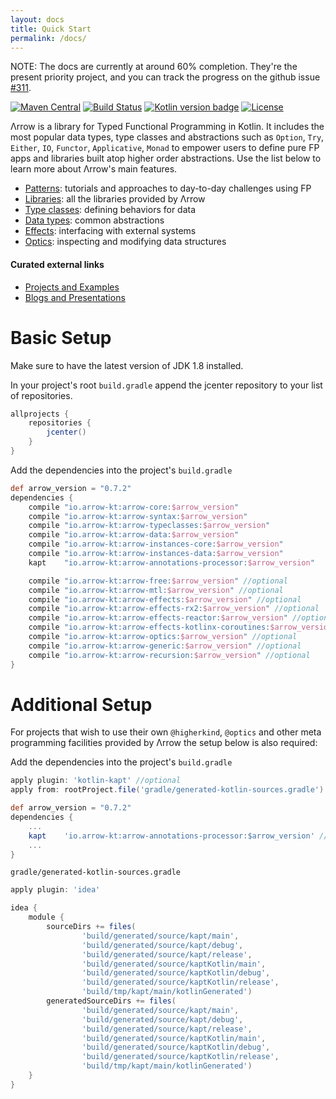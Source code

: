 ```yaml
---
layout: docs
title: Quick Start
permalink: /docs/
---
```


NOTE: The docs are currently at around 60% completion. They're the present priority project, and you can track the progress on the github issue [#311](https://github.com/arrow-kt/arrow/issues/311).

[![Maven Central](https://maven-badges.herokuapp.com/maven-central/io.arrow-kt/arrow-core/badge.svg)](https://maven-badges.herokuapp.com/maven-central/io.arrow-kt/arrow-core)
[![Build Status](https://travis-ci.org/arrow-kt/arrow.svg?branch=master)](https://travis-ci.org/arrow-kt/arrow/)
[![Kotlin version badge](https://img.shields.io/badge/kotlin-1.2.0-blue.svg)](http://kotlinlang.org/)
[![License](https://img.shields.io/badge/License-Apache%202.0-blue.svg)](http://www.apache.org/licenses/LICENSE-2.0)

Λrrow is a library for Typed Functional Programming in Kotlin.
It includes the most popular data types, type classes and abstractions such as `Option`, `Try`, `Either`, `IO`, `Functor`, `Applicative`, `Monad` to empower users to define pure FP apps and libraries built atop higher order abstractions.
Use the list below to learn more about Λrrow's main features.

- [Patterns](http://arrow-kt.io/docs/patterns/glossary/): tutorials and approaches to day-to-day challenges using FP 
- [Libraries](http://arrow-kt.io/docs/quickstart/libraries/): all the libraries provided by Λrrow
- [Type classes](http://arrow-kt.io/docs/typeclasses/intro/): defining behaviors for data
- [Data types](http://arrow-kt.io/docs/datatypes/intro/): common abstractions
- [Effects](http://arrow-kt.io/docs/effects/io/): interfacing with external systems
- [Optics](http://arrow-kt.io/docs/optics/iso/): inspecting and modifying data structures

#### Curated external links

- [Projects and Examples](http://arrow-kt.io/docs/quickstart/projects/)
- [Blogs and Presentations](http://arrow-kt.io/docs/quickstart/blogs/)

# Basic Setup

Make sure to have the latest version of JDK 1.8 installed.

In your project's root `build.gradle` append the jcenter repository to your list of repositories.

```groovy
allprojects {
    repositories {
        jcenter()
    }
}
```

Add the dependencies into the project's `build.gradle`

```groovy
def arrow_version = "0.7.2"
dependencies {
    compile "io.arrow-kt:arrow-core:$arrow_version"
    compile "io.arrow-kt:arrow-syntax:$arrow_version"
    compile "io.arrow-kt:arrow-typeclasses:$arrow_version" 
    compile "io.arrow-kt:arrow-data:$arrow_version" 
    compile "io.arrow-kt:arrow-instances-core:$arrow_version"
    compile "io.arrow-kt:arrow-instances-data:$arrow_version"
    kapt    "io.arrow-kt:arrow-annotations-processor:$arrow_version" 

    compile "io.arrow-kt:arrow-free:$arrow_version" //optional
    compile "io.arrow-kt:arrow-mtl:$arrow_version" //optional
    compile "io.arrow-kt:arrow-effects:$arrow_version" //optional
    compile "io.arrow-kt:arrow-effects-rx2:$arrow_version" //optional
    compile "io.arrow-kt:arrow-effects-reactor:$arrow_version" //optional
    compile "io.arrow-kt:arrow-effects-kotlinx-coroutines:$arrow_version" //optional
    compile "io.arrow-kt:arrow-optics:$arrow_version" //optional
    compile "io.arrow-kt:arrow-generic:$arrow_version" //optional
    compile "io.arrow-kt:arrow-recursion:$arrow_version" //optional
}
```

# Additional Setup

For projects that wish to use their own `@higherkind`, `@optics` and other meta programming facilities provided by Λrrow
the setup below is also required:

Add the dependencies into the project's `build.gradle`

```groovy
apply plugin: 'kotlin-kapt' //optional
apply from: rootProject.file('gradle/generated-kotlin-sources.gradle') //only for Android projects

def arrow_version = "0.7.2"
dependencies {
    ...
    kapt    'io.arrow-kt:arrow-annotations-processor:$arrow_version' //optional
    ...
}
```

`gradle/generated-kotlin-sources.gradle`
```groovy
apply plugin: 'idea'

idea {
    module {
        sourceDirs += files(
                'build/generated/source/kapt/main',
                'build/generated/source/kapt/debug',
                'build/generated/source/kapt/release',
                'build/generated/source/kaptKotlin/main',
                'build/generated/source/kaptKotlin/debug',
                'build/generated/source/kaptKotlin/release',
                'build/tmp/kapt/main/kotlinGenerated')
        generatedSourceDirs += files(
                'build/generated/source/kapt/main',
                'build/generated/source/kapt/debug',
                'build/generated/source/kapt/release',
                'build/generated/source/kaptKotlin/main',
                'build/generated/source/kaptKotlin/debug',
                'build/generated/source/kaptKotlin/release',
                'build/tmp/kapt/main/kotlinGenerated')
    }
}
```
